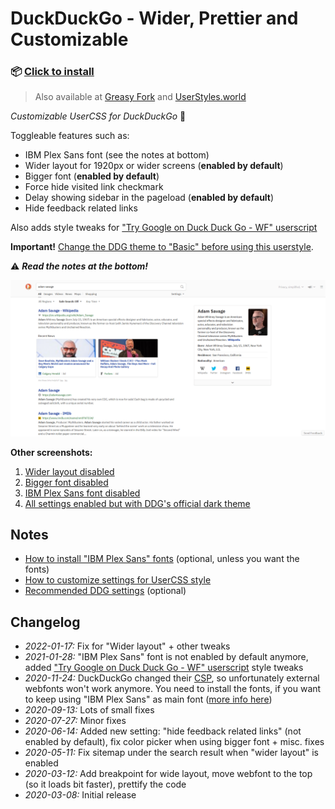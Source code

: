 # DuckDuckGo - Wider, Prettier and Customizable

### 📦 [Click to install](https://github.com/krisu5/userstyles/raw/master/DuckDuckGo%20-%20Wider%20Prettier%20and%20Customizable/duckduckgo_wider_prettier_and_customizable.user.css)

> Also available at [Greasy Fork](https://greasyfork.org/en/scripts/397561-duckduckgo-wider-prettier-and-customizable) and [UserStyles.world](https://userstyles.world/style/127/duckduckgo-wider-prettier-and-customizable)

*Customizable UserCSS for DuckDuckGo* 🦆

Toggleable features such as:
- IBM Plex Sans font (see the notes at bottom)
- Wider layout for 1920px or wider screens (**enabled by default**)
- Bigger font (**enabled by default**)
- Force hide visited link checkmark
- Delay showing sidebar in the pageload (**enabled by default**)
- Hide feedback related links

Also adds style tweaks for ["Try Google on Duck Duck Go - WF" userscript](https://greasyfork.org/en/scripts/389801-try-google-on-duck-duck-go-wf)

**Important!** [Change the DDG theme to "Basic" before using this userstyle](https://duckduckgo.com/settings#theme).

⚠ ***Read the notes at the bottom!***

![Userstyle screenshot, all settings enabled](screenshots/1_default.png)

**Other screenshots:**
1. [Wider layout disabled](screenshots/2_no_wider_layout.png)
2. [Bigger font disabled](screenshots/3_no_bigger_font.png)
3. [IBM Plex Sans font disabled](screenshots/4_no_ibm_plex.png)
4. [All settings enabled but with DDG's official dark theme](screenshots/5_all_settings_but_with_dark_theme.png)

## Notes

- [How to install "IBM Plex Sans" fonts](installing_ibm-plex-sans.md) (optional, unless you want the fonts)
- [How to customize settings for UserCSS style](https://github.com/openstyles/stylus/wiki/UserCSS#how-do-i-customize-usercss)
- [Recommended DDG settings](ddg_settings.md) (optional)

## Changelog

- *2022-01-17:* Fix for "Wider layout" + other tweaks
- *2021-01-28:* "IBM Plex Sans" font is not enabled by default anymore, added ["Try Google on Duck Duck Go - WF" userscript](https://greasyfork.org/en/scripts/389801-try-google-on-duck-duck-go-wf) style tweaks
- *2020-11-24:* DuckDuckGo changed their [CSP](https://developer.mozilla.org/en-US/docs/Web/HTTP/CSP), so unfortunately external webfonts won't work anymore. You need to install the fonts, if you want to keep using "IBM Plex Sans" as main font ([more info here](installing_ibm-plex-sans.md))
- *2020-09-13:* Lots of small fixes
- *2020-07-27:* Minor fixes
- *2020-06-14:* Added new setting: "hide feedback related links" (not enabled by default), fix color picker when using bigger font + misc. fixes
- *2020-05-11:* Fix sitemap under the search result when "wider layout" is enabled
- *2020-03-12:* Add breakpoint for wide layout, move webfont to the top (so it loads bit faster), prettify the code
- *2020-03-08:* Initial release